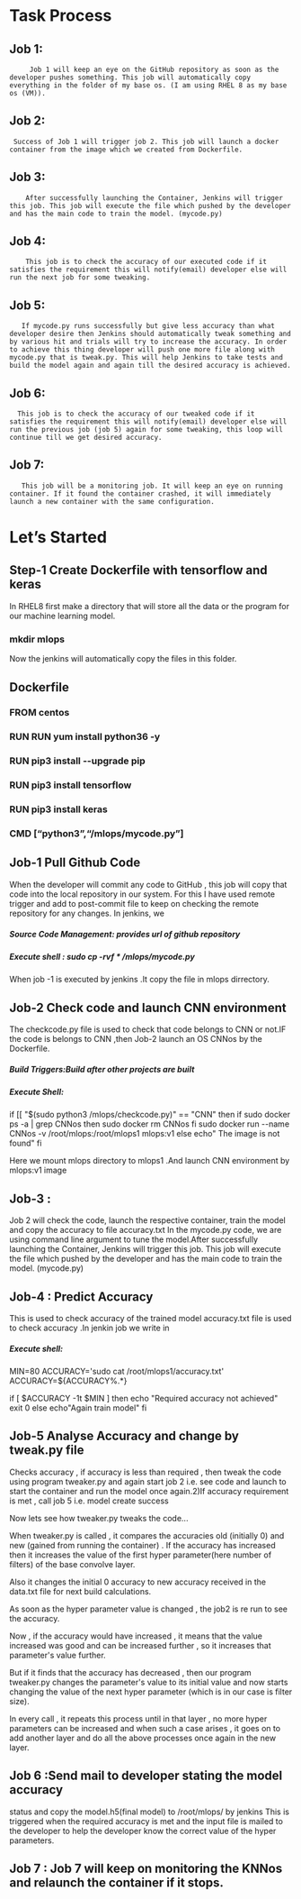 # Task Process 
## Job 1: 
         Job 1 will keep an eye on the GitHub repository as soon as the developer pushes something. This job will automatically copy everything in the folder of my base os. (I am using RHEL 8 as my base os (VM)).

## Job 2:
     Success of Job 1 will trigger job 2. This job will launch a docker container from the image which we created from Dockerfile.

## Job 3:
        After successfully launching the Container, Jenkins will trigger this job. This job will execute the file which pushed by the developer and has the main code to train the model. (mycode.py)

## Job 4: 
        This job is to check the accuracy of our executed code if it satisfies the requirement this will notify(email) developer else will run the next job for some tweaking.

## Job 5:   
       If mycode.py runs successfully but give less accuracy than what developer desire then Jenkins should automatically tweak something and by various hit and trials will try to increase the accuracy. In order to achieve this thing developer will push one more file along with mycode.py that is tweak.py. This will help Jenkins to take tests and build the model again and again till the desired accuracy is achieved.

## Job 6: 
      This job is to check the accuracy of our tweaked code if it satisfies the requirement this will notify(email) developer else will run the previous job (job 5) again for some tweaking, this loop will continue till we get desired accuracy.

## Job 7:
       This job will be a monitoring job. It will keep an eye on running container. If it found the container crashed, it will immediately launch a new container with the same configuration.

# Let’s Started
## Step-1  Create Dockerfile with tensorflow and keras
  In RHEL8 first make a directory that will store all the data or the program for our machine learning model.
   ### mkdir mlops
Now the jenkins will automatically copy the files in this folder.
## Dockerfile
### FROM centos
### RUN RUN yum install python36    -y
### RUN  pip3 install  --upgrade pip
### RUN  pip3 install  tensorflow
### RUN  pip3 install  keras
### CMD [“python3”,“/mlops/mycode.py”]

## Job-1 Pull Github Code
  When the developer will commit any code to GitHub , this job will copy that code into the local repository in our system. For this I have used remote trigger and add to post-commit file to keep on checking the remote repository for any changes.
  In jenkins, we 
  ##### Source Code Management: provides url of github repository
  ##### Execute shell : sudo cp -rvf * /mlops/mycode.py
  When job -1 is executed by jenkins .It copy the file in mlops dirrectory.
## Job-2 Check code and launch CNN environment
  The checkcode.py file is used to check that code belongs to CNN or not.IF the code is belongs to CNN ,then Job-2 launch an OS CNNos by the Dockerfile.
  ##### Build Triggers:Build after other projects are built
  ##### Execute Shell:
  if [[ "$(sudo python3 /mlops/checkcode.py)" == "CNN"
then
if sudo docker ps -a  | grep CNNos
then
sudo docker rm CNNos
fi
sudo docker run --name CNNos -v /root/mlops:/root/mlops1 mlops:v1
else
echo" The image is not found"
fi

Here we mount mlops directory to mlops1 .And launch CNN environment by mlops:v1 image
 ## Job-3 : 
 Job 2 will check the code, launch the respective container, train the model and copy the accuracy to file accuracy.txt
In the mycode.py code, we are using command line argument to tune the model.After successfully launching the Container, Jenkins will trigger this job. This job will execute the file which pushed by the developer and has the main code to train the model. (mycode.py)
## Job-4 : Predict Accuracy
This is used to check accuracy of the trained model
accuracy.txt file is used to check accuracy .In jenkin job we write in
##### Execute shell:
MIN=80
ACCURACY='sudo cat /root/mlops1/accuracy.txt'
ACCURACY=${ACCURACY%.*}

if [ $ACCURACY -1t $MIN ]
then
 echo "Required accuracy not achieved"
 exit 0
else
 echo"Again train model"
 fi
 
 ## Job-5 Analyse Accuracy and change by tweak.py file
 Checks accuracy , if accuracy is less than required , then tweak the code using program tweaker.py and again start job 2 i.e. see code and launch to start the container and run the model once again.2)If accuracy requirement is met , call job 5 i.e. model create success

Now lets see how tweaker.py tweaks the code...

When tweaker.py is called , it compares the accuracies old (initially 0) and new (gained from running the container) . If the accuracy has increased then it increases the value of the first hyper parameter(here number of filters) of the base convolve layer.

Also it changes the initial 0 accuracy to new accuracy received in the data.txt file for next build calculations.

As soon as the hyper parameter value is changed , the job2 is re run to see the accuracy.

Now , if the accuracy would have increased , it means that the value increased was good and can be increased further , so it increases that parameter's value further.

But if it finds that the accuracy has decreased , then our program tweaker.py changes the parameter's value to its initial value and now starts changing the value of the next hyper parameter (which is in our case is filter size).

In every call , it repeats this process until in that layer , no more hyper parameters can be increased and when such a case arises , it goes on to add another layer and do all the above processes once again in the new layer.
## Job 6 :Send mail to developer stating the model accuracy
status and copy the model.h5(final model) to /root/mlops/ by jenkins
This is triggered when the required accuracy is met and the input file is mailed to the developer to help the developer know the correct value of the hyper parameters.
## Job 7 : Job 7 will keep on monitoring the KNNos and relaunch the container if it stops.


